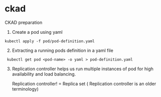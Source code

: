 # ckad
CKAD preparation  

1. Create a pod using yaml

```kubectl apply -f pod/pod-definition.yaml```

2. Extracting a running pods definition in a yaml file

``` kubectl get pod <pod-name> -o yaml > pod-definition.yaml```

3. Replication controller helps us run multiple instances of pod for high availability and load balancing.

   Replication controller! = Replica set (  Replication controller is an older terminology)





